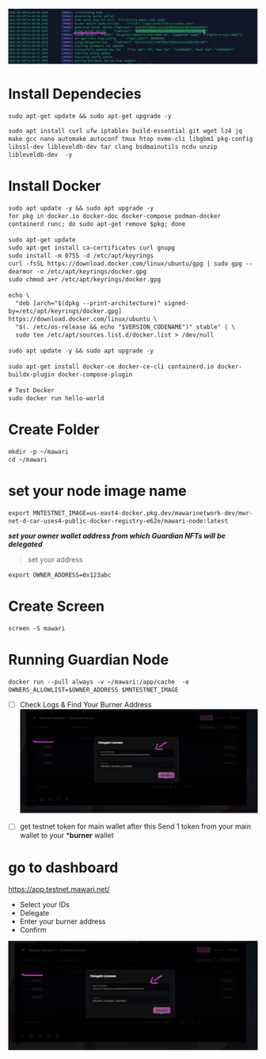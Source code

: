 ![توضیح تصویر](https://raw.githubusercontent.com/encoderrrr/Mawari-Node/refs/heads/main/image.png)

# Install Dependecies
```shell
sudo apt-get update && sudo apt-get upgrade -y
```
```shell
sudo apt install curl ufw iptables build-essential git wget lz4 jq make gcc nano automake autoconf tmux htop nvme-cli libgbm1 pkg-config libssl-dev libleveldb-dev tar clang bsdmainutils ncdu unzip libleveldb-dev  -y
```
# Install Docker
```shell
sudo apt update -y && sudo apt upgrade -y
for pkg in docker.io docker-doc docker-compose podman-docker containerd runc; do sudo apt-get remove $pkg; done

sudo apt-get update
sudo apt-get install ca-certificates curl gnupg
sudo install -m 0755 -d /etc/apt/keyrings
curl -fsSL https://download.docker.com/linux/ubuntu/gpg | sudo gpg --dearmor -o /etc/apt/keyrings/docker.gpg
sudo chmod a+r /etc/apt/keyrings/docker.gpg

echo \
  "deb [arch="$(dpkg --print-architecture)" signed-by=/etc/apt/keyrings/docker.gpg] https://download.docker.com/linux/ubuntu \
  "$(. /etc/os-release && echo "$VERSION_CODENAME")" stable" | \
  sudo tee /etc/apt/sources.list.d/docker.list > /dev/null

sudo apt update -y && sudo apt upgrade -y

sudo apt-get install docker-ce docker-ce-cli containerd.io docker-buildx-plugin docker-compose-plugin

# Test Docker
sudo docker run hello-world
```
# Create Folder
```shell
mkdir -p ~/mawari
cd ~/mawari
```
# set your node image name
```shell
export MNTESTNET_IMAGE=us-east4-docker.pkg.dev/mawarinetwork-dev/mwr-net-d-car-uses4-public-docker-registry-e62e/mawari-node:latest
```
***set your owner wallet address from which Guardian NFTs will be delegated***
> set your address
```shell
export OWNER_ADDRESS=0x123abc
```
# Create Screen
```shell
screen -S mawari
```
# Running Guardian Node
```shell
docker run --pull always -v ~/mawari:/app/cache  -e OWNERS_ALLOWLIST=$OWNER_ADDRESS $MNTESTNET_IMAGE
```
- [ ] Check Logs & Find Your Burner Address
![تصویر](https://raw.githubusercontent.com/encoderrrr/Mawari-Node/main/1.JPG)

- [ ] get testnet token for main wallet after this Send 1 token from your main wallet to your ***burner** wallet

# go to dashboard
https://app.testnet.mawari.net/

- Select your IDs
- Delegate
- Enter your burner address
- Confirm

![ ](https://raw.githubusercontent.com/encoderrrr/Mawari-Node/refs/heads/main/1.JPG) 
